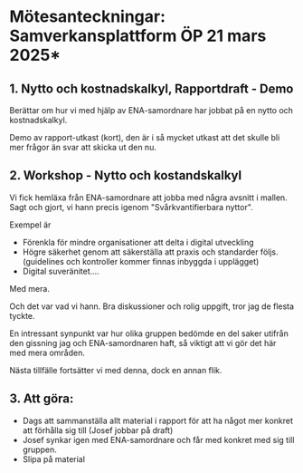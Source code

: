 # Mötesanteckningar: Samverkansplattform ÖP 21 mars 2025*

## 1. Nytto och kostnadskalkyl, Rapportdraft - Demo

Berättar om hur vi med hjälp av ENA-samordnare har jobbat på en nytto och kostnadskalkyl.

Demo av rapport-utkast (kort), den är i så mycket utkast att det skulle bli mer frågor än svar att skicka ut den nu.

## 2. Workshop - Nytto och kostandskalkyl

Vi fick hemläxa från ENA-samordnare att jobba med några avsnitt i mallen.
Sagt och gjort, vi hann precis igenom "Svårkvantifierbara nyttor".

Exempel är 
- Förenkla för mindre organisationer att delta i digital utveckling
- Högre säkerhet genom att säkerställa att praxis och standarder följs. (guidelines och kontroller kommer finnas inbyggda i upplägget)
- Digital suveränitet....

Med mera.

Och det var vad vi hann. Bra diskussioner och rolig uppgift, tror jag de flesta tyckte.

En intressant synpunkt var hur olika gruppen bedömde en del saker utifrån den gissning jag och ENA-samordnaren haft,
så viktigt att vi gör det här med mera områden.

Nästa tillfälle fortsätter vi med denna, dock en annan flik.


## 3. Att göra:

- Dags att sammanställa allt material i rapport för att ha något mer konkret att förhålla sig till (Josef jobbar på draft)
- Josef synkar igen med ENA-samordnare och får med konkret med sig till gruppen.
- Slipa på material


